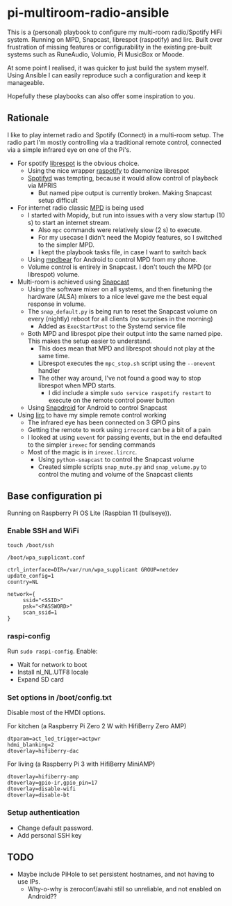 # pi-multiroom-radio-ansible

This is a (personal) playbook to configure my multi-room radio/Spotify HiFi system. Running on 
MPD, Snapcast, librespot (raspotify) and lirc. Built over frustration of missing features or configurability
in the existing pre-built systems such as RuneAudio, Volumio, Pi MusicBox or Moode.

At some point I realised, it was quicker to just build the system myself. Using Ansible I can easily 
reproduce such a configuration and keep it manageable. 

Hopefully these playbooks can also offer some inspiration to you.

## Rationale 

I like to play internet radio and Spotify (Connect) in a multi-room setup. 
The radio part I'm mostly controlling via a traditional remote control, connected via
a simple infrared eye on one of the Pi's.

* For spotify [librespot](https://github.com/librespot-org/librespot) is the obvious choice.
  * Using the nice wrapper [raspotify](https://github.com/dtcooper/raspotify) to daemonize librespot
  * [Spotifyd](https://github.com/Spotifyd/spotifyd) was tempting, because it would allow control of playback via MPRIS
    * But named pipe output is currently broken. Making Snapcast setup difficult
* For internet radio classic [MPD](https://www.musicpd.org/) is being used
  * I started with Mopidy, but run into issues with a very slow startup (10 s) to start an internet stream.
    * Also `mpc` commands were relatively slow (2 s) to execute. 
    * For my usecase I didn't need the Mopidy features, so I switched to the simpler MPD.
    * I kept the playbook tasks file, in case I want to switch back
  * Using [mpdbear](https://play.google.com/store/apps/details?id=net.clacks.mpdbear&hl=nl&gl=US) for Android to control MPD from my phone.
  * Volume control is entirely in Snapcast. I don't touch the MPD (or librespot) volume.
* Multi-room is achieved using [Snapcast](https://github.com/badaix/snapcast)
  * Using the software mixer on all systems, and then finetuning the hardware (ALSA) mixers to a nice level gave me
    the best equal response in volume.
  * The `snap_default.py` is being run to reset the Snapcast volume on every (nightly) reboot for all clients (no surprises in the morning)
    * Added as `ExecStartPost` to the Systemd service file
  * Both MPD and librespot pipe their output into the same named pipe. This makes the setup easier to understand.
    * This does mean that MPD and librespot should not play at the same time. 
    * Librespot executes the `mpc_stop.sh` script using the `--onevent` handler
    * The other way around, I've not found a good way to stop librespot when MPD starts.
      * I did include a simple `sudo service raspotify restart` to execute on the remote control power button
  * Using [Snapdroid](https://github.com/badaix/snapdroid) for Android to control Snapcast
* Using [lirc](https://www.lirc.org/) to have my simple remote control working
  * The infrared eye has been connected on 3 GPIO pins
  * Getting the remote to work using `irrecord` can be a bit of a pain 
  * I looked at using `uevent` for passing events, but in the end defaulted to the simpler `irexec` for sending commands
  * Most of the magic is in `irexec.lircrc`. 
    * Using `python-snapcast` to control the Snapcast volume
    * Created simple scripts `snap_mute.py` and `snap_volume.py` to control the muting and volume of the Snapcast clients

## Base configuration pi

Running on Raspberry Pi OS Lite (Raspbian 11 (bullseye)).  

### Enable SSH and WiFi
```
touch /boot/ssh
```

`/boot/wpa_supplicant.conf`
```
ctrl_interface=DIR=/var/run/wpa_supplicant GROUP=netdev
update_config=1
country=NL

network={
     ssid="<SSID>"
     psk="<PASSWORD>"
     scan_ssid=1
}
```

### raspi-config
Run `sudo raspi-config`. Enable:

* Wait for network to boot
* Install nl_NL.UTF8 locale
* Expand SD card

### Set options in /boot/config.txt
Disable most of the HMDI options.

For kitchen (a Raspberry Pi Zero 2 W with HifiBerry Zero AMP)
```
dtparam=act_led_trigger=actpwr
hdmi_blanking=2
dtoverlay=hifiberry-dac
```

For living (a Raspberry Pi 3 with HifiBerry MiniAMP)
```
dtoverlay=hifiberry-amp
dtoverlay=gpio-ir,gpio_pin=17
dtoverlay=disable-wifi
dtoverlay=disable-bt
```

### Setup authentication

* Change default password. 
* Add personal SSH key


## TODO
* Maybe include PiHole to set persistent hostnames, and not having to use IPs. 
  * Why-o-why is zeroconf/avahi still so unreliable, and not enabled on Android??
  